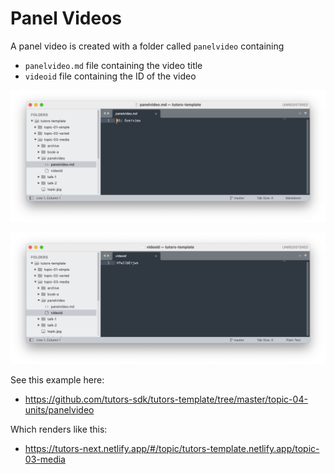 # Panel Videos

A panel video is created with a folder called `panelvideo` containing 

-  `panelvideo.md` file containing the video title
- `videoid` file containing the ID of the video

![](img/03.png)

![](img/04.png)

See this example here:

- <https://github.com/tutors-sdk/tutors-template/tree/master/topic-04-units/panelvideo>

Which renders like this:

- <https://tutors-next.netlify.app/#/topic/tutors-template.netlify.app/topic-03-media>



